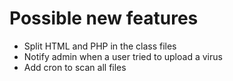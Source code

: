 # Possible new features

* Split HTML and PHP in the class files
* Notify admin when a user tried to upload a virus
* Add cron to scan all files